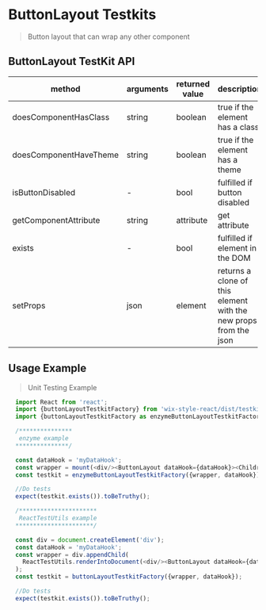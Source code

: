# ButtonLayout Testkits

> Button layout that can wrap any other component

## ButtonLayout TestKit API

| method | arguments | returned value | description |
|--------|-----------|----------------|-------------|
| doesComponentHasClass | string | boolean | true if the element has a class <arg> |
| doesComponentHaveTheme | string | boolean | true if the element has a theme <arg> |
| isButtonDisabled | - | bool | fulfilled if button disabled |
| getComponentAttribute | string | attribute | get <arg> attribute |
| exists | - | bool | fulfilled if element in the DOM |
| setProps | json | element | returns a clone of this element with the new props from the json | 

## Usage Example

> Unit Testing Example
```javascript
  import React from 'react';
  import {buttonLayoutTestkitFactory} from 'wix-style-react/dist/testkit';
  import {buttonLayoutTestkitFactory as enzymeButtonLayoutTestkitFactory} from 'wix-style-react/dist/testkit/enzyme';

  /***************
   enzyme example
  ***************/

  const dataHook = 'myDataHook';
  const wrapper = mount(<div/><ButtonLayout dataHook={dataHook}><Children/></ButtonLayout></div>);
  const testkit = enzymeButtonLayoutTestkitFactory({wrapper, dataHook});

  //Do tests
  expect(testkit.exists()).toBeTruthy();

  /**********************
   ReactTestUtils example
  **********************/

  const div = document.createElement('div');
  const dataHook = 'myDataHook';
  const wrapper = div.appendChild(
    ReactTestUtils.renderIntoDocument(<div/><ButtonLayout dataHook={dataHook}><Children/></ButtonLayout></div>, {dataHook})
  );
  const testkit = buttonLayoutTestkitFactory({wrapper, dataHook});

  //Do tests
  expect(testkit.exists()).toBeTruthy();
```
